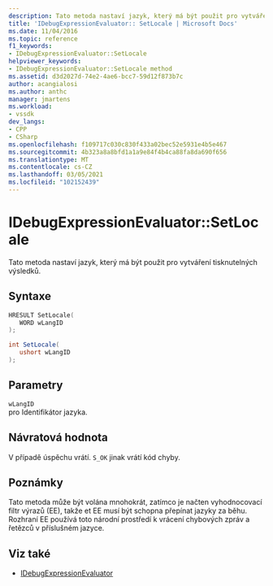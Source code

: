 ```yaml
---
description: Tato metoda nastaví jazyk, který má být použit pro vytváření tisknutelných výsledků.
title: 'IDebugExpressionEvaluator:: SetLocale | Microsoft Docs'
ms.date: 11/04/2016
ms.topic: reference
f1_keywords:
- IDebugExpressionEvaluator::SetLocale
helpviewer_keywords:
- IDebugExpressionEvaluator::SetLocale method
ms.assetid: d3d2027d-74e2-4ae6-bcc7-59d12f873b7c
author: acangialosi
ms.author: anthc
manager: jmartens
ms.workload:
- vssdk
dev_langs:
- CPP
- CSharp
ms.openlocfilehash: f109717c030c830f433a02bec52e5931e4b5e467
ms.sourcegitcommit: 4b323a8a8bfd1a1a9e84f4b4ca88fa8da690f656
ms.translationtype: MT
ms.contentlocale: cs-CZ
ms.lasthandoff: 03/05/2021
ms.locfileid: "102152439"
---
```

# <a name="idebugexpressionevaluatorsetlocale"></a>IDebugExpressionEvaluator::SetLocale
Tato metoda nastaví jazyk, který má být použit pro vytváření tisknutelných výsledků.

## <a name="syntax"></a>Syntaxe

```cpp
HRESULT SetLocale( 
   WORD wLangID
);
```

```csharp
int SetLocale(
   ushort wLangID
);
```

## <a name="parameters"></a>Parametry
`wLangID`\
pro Identifikátor jazyka.

## <a name="return-value"></a>Návratová hodnota
 V případě úspěchu vrátí. `S_OK` jinak vrátí kód chyby.

## <a name="remarks"></a>Poznámky
 Tato metoda může být volána mnohokrát, zatímco je načten vyhodnocovací filtr výrazů (EE), takže et EE musí být schopna přepínat jazyky za běhu. Rozhraní EE používá toto národní prostředí k vrácení chybových zpráv a řetězců v příslušném jazyce.

## <a name="see-also"></a>Viz také
- [IDebugExpressionEvaluator](../../../extensibility/debugger/reference/idebugexpressionevaluator.md)
